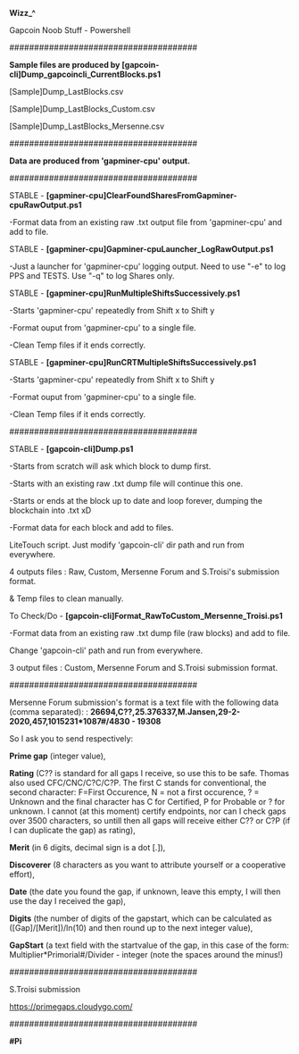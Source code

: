 **Wizz_^**

Gapcoin Noob Stuff - Powershell

######################################

**Sample files are produced by [gapcoin-cli]Dump_gapcoincli_CurrentBlocks.ps1**

[Sample]Dump_LastBlocks.csv

[Sample]Dump_LastBlocks_Custom.csv

[Sample]Dump_LastBlocks_Mersenne.csv

######################################

**Data are produced from 'gapminer-cpu' output.**

######################################



STABLE - **[gapminer-cpu]ClearFoundSharesFromGapminer-cpuRawOutput.ps1**

  -Format data from an existing raw .txt output file from 'gapminer-cpu' and add to file.


STABLE - **[gapminer-cpu]Gapminer-cpuLauncher_LogRawOutput.ps1**

  -Just a launcher for 'gapminer-cpu' logging output. Need to use "-e" to log PPS and TESTS. Use "-q" to log Shares only.


STABLE - **[gapminer-cpu]RunMultipleShiftsSuccessively.ps1**
  
  -Starts 'gapminer-cpu' repeatedly from Shift x to Shift y
  
  -Format ouput from 'gapminer-cpu' to a single file.
  
  -Clean Temp files if it ends correctly.


STABLE - **[gapminer-cpu]RunCRTMultipleShiftsSuccessively.ps1**
  
  -Starts 'gapminer-cpu' repeatedly from Shift x to Shift y
  
  -Format ouput from 'gapminer-cpu' to a single file.
  
  -Clean Temp files if it ends correctly.



######################################



STABLE - **[gapcoin-cli]Dump.ps1**

  -Starts from scratch will ask which block to dump first.
  
  -Starts with an existing raw .txt dump file will continue this one.
  
  -Starts or ends at the block up to date and loop forever, dumping the blockchain into .txt xD
  
  -Format data for each block and add to files.
  
  LiteTouch script. Just modify 'gapcoin-cli' dir path and run from everywhere.
  
  4 outputs files : Raw, Custom, Mersenne Forum and S.Troisi's submission format.
  
  & Temp files to clean manually.


To Check/Do - **[gapcoin-cli]Format_RawToCustom_Mersenne_Troisi.ps1**

  -Format data from an existing raw .txt dump file (raw blocks) and add to file.
  
  Change 'gapcoin-cli' path and run from everywhere.
  
  3 output files : Custom, Mersenne Forum and S.Troisi submission format.
  


######################################

Mersenne Forum submission's format is a text file with the following data (comma separated): :
**26694,C??,25.376337,M.Jansen,29-2-2020,457,1015231*1087#/4830 - 19308**


So I ask you to send respectively:

**Prime gap** (integer value),

**Rating** (C?? is standard for all gaps I receive, so use this to be safe. Thomas also used CFC/CNC/C?C/C?P. The first C stands for conventional, the second character: F=First Occurence, N = not a first occurence, ? = Unknown and the final character has C for Certified, P for Probable or ? for unknown. I cannot (at this moment) certify endpoints, nor can I check gaps over 3500 characters, so untill then all gaps will receive either C?? or C?P (if I can duplicate the gap) as rating),

**Merit** (in 6 digits, decimal sign is a dot [.]),

**Discoverer** (8 characters as you want to attribute yourself or a cooperative effort),

**Date** (the date you found the gap, if unknown, leave this empty, I will then use the day I received the gap),

**Digits** (the number of digits of the gapstart, which can be calculated as ([Gap]/[Merit])/ln(10) and then round up to the next integer value),

**GapStart** (a text field with the startvalue of the gap, in this case of the form: Multiplier*Primorial#/Divider - integer (note the spaces around the minus!)

######################################

S.Troisi submission

https://primegaps.cloudygo.com/

######################################

**#Pi** 
